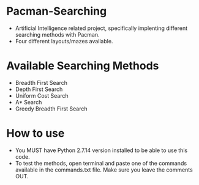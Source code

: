 # Pacman-Searching
- Artificial Intelligence related project, specifically implenting different searching methods with Pacman.
- Four different layouts/mazes available.

# Available Searching Methods
- Breadth First Search
- Depth First Search
- Uniform Cost Search
- A* Search
- Greedy Breadth First Search

# How to use
- You MUST have Python 2.7.14 version installed to be able to use this code.
- To test the methods, open terminal and paste one of the commands available in the commands.txt file. Make sure you leave the comments OUT.
